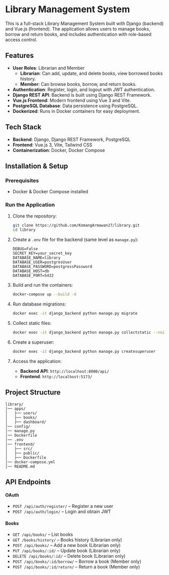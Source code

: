 # Library Management System

This is a full-stack Library Management System built with Django (backend) and Vue.js (frontend). The application allows users to manage books, borrow and return books, and includes authentication with role-based access control.

## Features

- **User Roles**: Librarian and Member
  - **Librarian**: Can add, update, and delete books, view borrowed books history.
  - **Member**: Can browse books, borrow, and return books.
- **Authentication**: Register, login, and logout with JWT authentication.
- **Django REST API**: Backend is built using Django REST Framework.
- **Vue.js Frontend**: Modern frontend using Vue 3 and Vite.
- **PostgreSQL Database**: Data persistence using PostgreSQL.
- **Dockerized**: Runs in Docker containers for easy deployment.

## Tech Stack

- **Backend**: Django, Django REST Framework, PostgreSQL
- **Frontend**: Vue.js 3, Vite, Tailwind CSS
- **Containerization**: Docker, Docker Compose

## Installation & Setup

### Prerequisites

- Docker & Docker Compose installed

### Run the Application

1. Clone the repository:

   ```sh
   git clone https://github.com/KomangArmawan27/library.git
   cd library
   ```

2. Create a `.env` file for the backend (same level as `manage.py`):

   ```env
   DEBUG=False
   SECRET_KEY=your_secret_key
   DATABASE_NAME=library
   DATABASE_USER=postgresUser
   DATABASE_PASSWORD=postgressPassword
   DATABASE_HOST=db
   DATABASE_PORT=5432
   ```

3. Build and run the containers:

   ```sh
   docker-compose up --build -d
   ```

4. Run database migrations:

   ```sh
   docker exec -it django_backend python manage.py migrate
   ```

5. Collect static files:

   ```sh
   docker exec -it django_backend python manage.py collectstatic --noinput
   ```

6. Create a superuser:

   ```sh
   docker exec -it django_backend python manage.py createsuperuser
   ```

7. Access the application:

   - **Backend API**: `http://localhost:8000/api/`
   - **Frontend**: `http://localhost:5173/`

## Project Structure

```
library/
│── apps/
│   ├── users/
│   ├── books/
│   ├── dashboard/
│── config/
│── manage.py
│── Dockerfile
│── .env
│── frontend/
│   ├── src/
│   ├── public/
│   ├── Dockerfile
│── docker-compose.yml
│── README.md
```

## API Endpoints

#### OAuth
- `POST /api/auth/register/` – Register a new user 
- `POST /api/auth/login/` – Login and obtain JWT

#### Books
- `GET /api/books/` – List books
- `GET /books/history/` – Books history (Librarian only)
- `POST /api/books/` – Add a new book (Librarian only)
- `PUT /api/books/:id/` – Update book (Librarian only)
- `DELETE /api/books/:id/` – Delete book (Librarian only)
- `POST /api/books/:id/borrow/` – Borrow a book (Member only)
- `POST /api/books/:id/return/` – Return a book (Member only)

